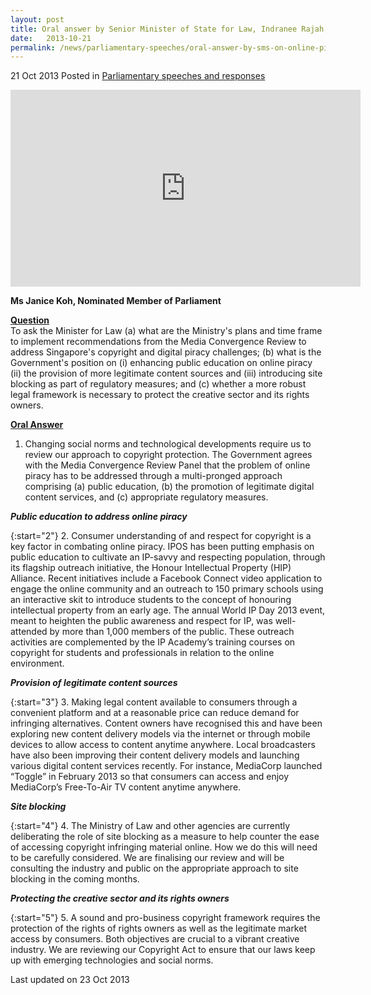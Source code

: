 ```yaml
---
layout: post
title: Oral answer by Senior Minister of State for Law, Indranee Rajah, to Parliamentary Question on online piracy
date:   2013-10-21
permalink: /news/parliamentary-speeches/oral-answer-by-sms-on-online-piracy
---
```



21 Oct 2013 Posted in [Parliamentary speeches and responses](/news/parliamentary-speeches) 

<div class="bp-youtube"><iframe title="video: answering the problem on online piracy" width="560" height="315" src="https://www.youtube.com/embed/9H9ljC6xhXI" frameborder="0" allow="accelerometer; autoplay; encrypted-media; gyroscope; picture-in-picture" allowfullscreen></iframe></div>

**Ms Janice Koh, Nominated Member of Parliament**

**<u>Question</u>**  
To ask the Minister for Law (a) what are the Ministry's plans and time frame to implement recommendations from the Media Convergence Review to address Singapore's copyright and digital piracy challenges; (b) what is the Government's position on (i) enhancing public education on online piracy (ii) the provision of more legitimate content sources and (iii) introducing site blocking as part of regulatory measures; and (c) whether a more robust legal framework is necessary to protect the creative sector and its rights owners.

**<u>Oral Answer</u>**  
1. Changing social norms and technological developments require us to review our approach to copyright protection. The Government agrees with the Media Convergence Review Panel that the problem of online piracy has to be addressed through a multi-pronged approach comprising (a) public education, (b) the promotion of legitimate digital content services, and (c) appropriate regulatory measures.


***Public education to address online piracy***

{:start="2"}
2. Consumer understanding of and respect for copyright is a key factor in combating online piracy. IPOS has been putting emphasis on public education to cultivate an IP-savvy and respecting population, through its flagship outreach initiative, the Honour Intellectual Property (HIP) Alliance. Recent initiatives include a Facebook Connect video application to engage the online community and an outreach to 150 primary schools using an interactive skit to introduce students to the concept of honouring intellectual property from an early age. The annual World IP Day 2013 event, meant to heighten the public awareness and respect for IP, was well-attended by more than 1,000 members of the public. These outreach activities are complemented by the IP Academy’s training courses on copyright for students and professionals in relation to the online environment.


***Provision of legitimate content sources***


{:start="3"}
3. Making legal content available to consumers through a convenient platform and at a reasonable price can reduce demand for infringing alternatives. Content owners have recognised this and have been exploring new content delivery models via the internet or through mobile devices to allow access to content anytime anywhere. Local broadcasters have also been improving their content delivery models and launching various digital content services recently. For instance, MediaCorp launched “Toggle” in February 2013 so that consumers can access and enjoy MediaCorp’s Free-To-Air TV content anytime anywhere. 


***Site blocking***

{:start="4"}
4. The Ministry of Law and other agencies are currently deliberating the role of site blocking as a measure to help counter the ease of accessing copyright infringing material online. How we do this will need to be carefully considered. We are finalising our review and will be consulting the industry and public on the appropriate approach to site blocking in the coming months. 

***Protecting the creative sector and its rights owners***

{:start="5"}
5. A sound and pro-business copyright framework requires the protection of the rights of rights owners as well as the legitimate market access by consumers. Both objectives are crucial to a vibrant creative industry. We are reviewing our Copyright Act to ensure that our laws keep up with emerging technologies and social norms.  


<p class="right-side-updated">Last updated on 23 Oct 2013</p> 
